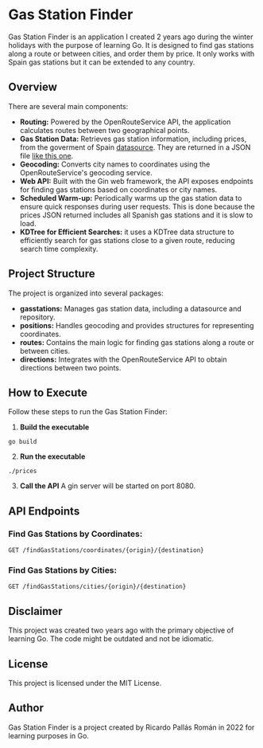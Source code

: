 # Gas Station Finder

Gas Station Finder is an application I created 2 years ago during the winter holidays with the purpose of learning Go. It is designed to find gas stations along a route or between cities, and order them by price. It only works with Spain gas stations but it can be extended to any country.

## Overview

There are several main components:

- **Routing:** Powered by the OpenRouteService API, the application calculates routes between two geographical points.
- **Gas Station Data:** Retrieves gas station information, including prices, from the goverment of Spain [datasource](https://datos.gob.es/es/catalogo/e05068001-precio-de-carburantes-en-las-gasolineras-espanolas). They are returned in a JSON file [like this one](https://sedeaplicaciones.minetur.gob.es/ServiciosRESTCarburantes/PreciosCarburantes/EstacionesTerrestres/).
- **Geocoding:** Converts city names to coordinates using the OpenRouteService's geocoding service.
- **Web API:** Built with the Gin web framework, the API exposes endpoints for finding gas stations based on coordinates or city names.
- **Scheduled Warm-up:** Periodically warms up the gas station data to ensure quick responses during user requests. This is done because the prices JSON returned includes all Spanish gas stations and it is slow to load.
- **KDTree for Efficient Searches:** it uses a KDTree data structure to efficiently search for gas stations close to a given route, reducing search time complexity.


## Project Structure

The project is organized into several packages:

- **gasstations:** Manages gas station data, including a datasource and repository.
- **positions:** Handles geocoding and provides structures for representing coordinates.
- **routes:** Contains the main logic for finding gas stations along a route or between cities.
- **directions:** Integrates with the OpenRouteService API to obtain directions between two points.

## How to Execute

Follow these steps to run the Gas Station Finder:

1. **Build the executable**
```
go build
```

2. **Run the executable**
```
./prices 
```

3. **Call the API**
A gin server will be started on port 8080.


## API Endpoints

### Find Gas Stations by Coordinates:
```
GET /findGasStations/coordinates/{origin}/{destination}
```

### Find Gas Stations by Cities:
```
GET /findGasStations/cities/{origin}/{destination}
```

## Disclaimer
This project was created two years ago with the primary objective of learning Go. The code might be outdated and not be idiomatic.

## License
This project is licensed under the MIT License.

## Author
Gas Station Finder is a project created by Ricardo Pallás Román in 2022 for learning purposes in Go.